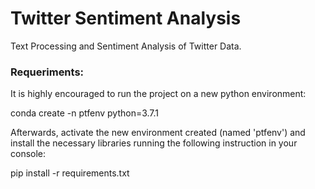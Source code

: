 # Twitter Sentiment Analysis
Text Processing and Sentiment Analysis of Twitter Data.
### Requeriments:
It is highly encouraged to run the project on a new python environment:

conda create -n ptfenv python=3.7.1

Afterwards, activate the new environment created (named 'ptfenv') and install the necessary libraries running the following instruction in your console:

pip install -r requirements.txt
